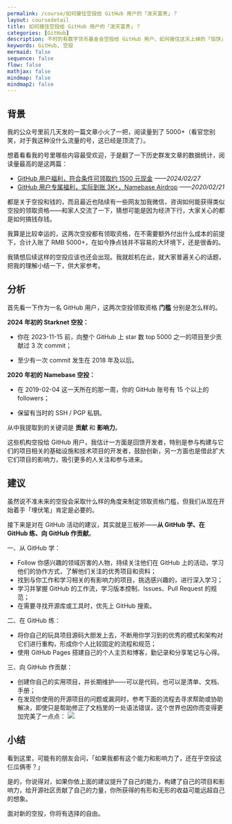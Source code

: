 ```yaml
---
permalink: /course/如何接住空投给 GitHub 用户的「泼天富贵」？
layout: coursedetail
title: 如何接住空投给 GitHub 用户的「泼天富贵」？
categories: [GitHub]
description: 不时的有数字货币基金会空投给 GitHub 用户，如何接住这天上掉的「馅饼」呢？
keywords: GitHub, 空投
mermaid: false
sequence: false
flow: false
mathjax: false
mindmap: false
mindmap2: false
---
```


## 背景

我的公众号里前几天发的一篇文章小火了一把，阅读量到了 5000+（看官您别笑，对于我这种没什么流量的号，这已经是顶流了）。

想着看看我的号里哪些内容最受欢迎，于是翻了一下历史群发文章的数据统计，阅读量最高的是这两篇：

- [GitHub 用户福利，符合条件可领取约 1500 元现金](https://mp.weixin.qq.com/s/-nUGdRFGoE8K0W-buqhPVQ) *——2024/02/27*
- [GitHub 用户专属福利，实际到账 3K+，Namebase Airdrop](https://mp.weixin.qq.com/s/44v5uw4RnPSgsskgzYuTOg) *——2020/02/21*

都是关于空投和钱的，而且最近也陆续有一些网友加我微信，咨询如何能获得类似空投的领取资格——和家人交流了一下，猜想可能是因为经济下行，大家关心的都是如何搞钱存钱。

我算是比较幸运的，这两次空投都有领取资格，在不需要额外付出什么成本的前提下，合计入账了 RMB 5000+，在如今挣点钱并不容易的大环境下，还是很香的。

我猜想后续这样的空投应该也还会出现。我就趁机在此，就大家普遍关心的话题，把我的理解小结一下，供大家参考。

## 分析

首先看一下作为一名 GitHub 用户，这两次空投领取资格 **门槛** 分别是怎么样的。

**2024 年初的 Starknet 空投：**

- 你在 2023-11-15 前，向整个 GitHub 上 star 数 top 5000 之一的项目至少贡献过 3 次 commit；

- 至少有一次 commit 发生在 2018 年及以后。

**2020 年初的 Namebase 空投：**

- 在 2019-02-04 这一天所在的那一周，你的 GitHub 账号有 15 个以上的 followers；

- 保留有当时的 SSH / PGP 私钥。

从中我提取到的关键词是 **贡献** 和 **影响力**。

这些机构空投给 GitHub 用户，我估计一方面是回馈开发者，特别是参与构建与它们的项目相关的基础设施和技术项目的开发者，鼓励创新，另一方面也是借此扩大它们项目的影响力，吸引更多的人关注和参与进来。

## 建议

虽然说不准未来的空投会采取什么样的角度来制定领取资格门槛，但我们从现在开始着手「埋伏笔」肯定是必要的。

接下来是对在 GitHub 活动的建议，其实就是三板斧——**从 GitHub 学、在 GitHub 练、向 GitHub 作贡献**。

一、从 GitHub 学：

- Follow 你感兴趣的领域厉害的人物，持续关注他们在 GitHub 上的活动，学习他们的协作方式，了解他们关注的优秀项目和资料；
- 找到与你工作和学习相关的有影响力的项目，挑选感兴趣的，进行深入学习；
- 学习并掌握 GitHub 的工作流，学习版本控制、Issues、Pull Request 的规范；
- 在需要寻找开源库或工具时，优先上 GitHub 搜索。

二、在 GitHub 练：

- 将你自己的玩具项目源码大胆发上去，不断用你学习到的优秀的模式和架构对它们进行重构，形成你个人比较固定的流程和规范；
- 使用 GitHub Pages 搭建自己的个人主页和博客，勤记录和分享笔记与心得。

三、向 GitHub 作贡献：

- 创建你自己的实用项目，并长期维护——可以是代码，也可以是清单、文档、手册；
- 在发现你使用的开源项目的问题或漏洞时，参考下面的流程去寻求帮助或协助解决，即使只是帮助修正了文档里的一处语法错误，这个世界也因你而变得更加完美了一点点：
    ![](/images/posts/github/github-issues.png)

## 小结

看到这里，可能有的朋友会问，「如果我都有这个能力和影响力了，还在乎空投这仨瓜俩枣？」

是的，你说得对，如果你依上面的建议提升了自己的能力，构建了自己的项目和影响力，给开源社区贡献了自己的力量，你所获得的有形和无形的收益可能远超自己的想象。

面对新的空投，你将有选择的自由。